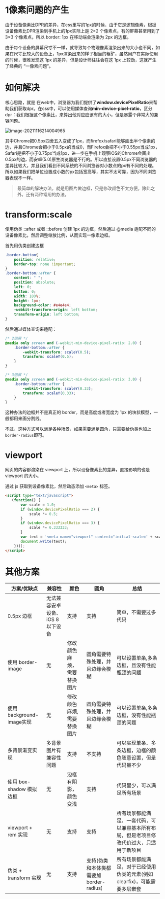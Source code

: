 # 1像素问题的产生

由于设备像素比DPR的差异，在css里写的1px的时候，由于它是逻辑像素，根据设备像素比DPR渲染到手机上的1px实际上是 2×2 个像素点，有的屏幕甚至用到了 3×3 个像素点，所以 border: 1px 在移动端会渲染为 2px 的边框。

 由于每个设备的屏幕尺寸不一样，就导致每个物理像素渲染出来的大小也不同，如果在尺寸比较大的设备上，1px渲染出来的样子相当的粗矿，虽然用户在实际使用的时候，很难发现这 1px 的差异，但是设计师往往会在这 1px 上较劲，这就产生了经典的 “一像素问题”。

# 如何解决

核心思路，就是 在web中，浏览器为我们提供了**window.devicePixelRatio**来帮助我们获取dpr。在css中，可以使用媒体查询**min-device-pixel-ratio**，区分dpr：我们根据这个像素比，来算出他对应应该有的大小，但是暴露个非常大的兼容问题。

![image-20211116214004965](https://gitee.com/Jinxizhen/pic_resource/raw/master/images/image-20211116214004965.png)

其中Chrome把0.5px四舍五入变成了1px，而firefox/safari能够画出半个像素的边，并且Chrome会把小于0.5px的当成0，而Firefox会把不小于0.55px当成1px，Safari是把不小于0.75px当成1px，进一步在手机上观察iOS的Chrome会画出0.5px的边，而安卓(5.0)原生浏览器是不行的。所以直接设置0.5px不同浏览器的差异比较大，并且我们看到不同系统的不同浏览器对小数点的px有不同的处理。所以如果我们把单位设置成小数的px包括宽高等，其实不太可靠，因为不同浏览器表现不一样。

> 最简单的解决办法，就是用图片做边框，只是修改颜色不太方便。除此之外，还有两种常用的办法。

# transform:scale

使用伪类 ::after 或者 ::before 创建 1px 的边框，然后通过 @media 适配不同的设备像素比，然后调整缩放比例，从而实现一像素边框。

首先用伪类创建边框

```css
.border-bottom{
    position: relative;
    border-top: none !important;
}
.border-bottom::after {
    content: " ";
    position: absolute;
    left: 0;
    bottom: 0;
    width: 100%;
    height: 1px;
    background-color: #e4e4e4;
    -webkit-transform-origin: left bottom;
    transform-origin: left bottom;
}
```

然后通过媒体查询来适配：

```css
/* 2倍屏 */
@media only screen and (-webkit-min-device-pixel-ratio: 2.0) {
    .border-bottom::after {
        -webkit-transform: scaleY(0.5);
        transform: scaleY(0.5);
    }
}

/* 3倍屏 */
@media only screen and (-webkit-min-device-pixel-ratio: 3.0) {
    .border-bottom::after {
        -webkit-transform: scaleY(0.33);
        transform: scaleY(0.33);
    }
}
```

这种办法的边框并不是真正的 border，而是高度或者宽度为 1px 的块状模型，一般都用来画分割线。

不过，这种方式可以满足各种场景，如果需要满足圆角，只需要给伪类也加上`border-radius`即可。

# viewport

网页的内容都渲染在 viewport 上，所以设备像素比的差异，直接影响的也是 viewport 的大小。

通过 js 获取到设备像素比，然后动态添加 `<meta>` 标签。

```html
<script type="text/javascript">
   (function() {
       var scale = 1.0;
       if (window.devicePixelRatio === 2) {
           scale *= 0.5;
       }
       if (window.devicePixelRatio === 3) {
           scale *= 0.333333;
       }
       var text = '<meta name="viewport" content="initial-scale=' + scale + ', maximum-scale=' + scale +', minimum-scale=' + scale + ', width=device-width, user-scalable=no" />';
       document.write(text);       
    })();
</script>
```

# 其他方案

| 方案/优缺点              | 兼容性                            | 颜色                       | 圆角                                    | 总结                                                         |
| ------------------------ | --------------------------------- | -------------------------- | --------------------------------------- | ------------------------------------------------------------ |
| 0.5px 边框               | 无法兼容安卓设备、 iOS 8 以下设备 | 支持                       | 支持                                    | 简单，不需要过多代码                                         |
| 使用 border-image        | 无                                | 修改颜色麻烦，需要替换图片 | 圆角需要特殊处理，并且边缘会模糊        | 可以设置单条,多条边框，且没有性能瓶颈的问题                  |
| 使用background-image实现 | 无                                | 修改颜色麻烦, 需要替换图片 | 圆角需要特殊处理，并且边缘会模糊        | 可以设置单条,多条边框，没有性能瓶颈的问题                    |
| 多背景渐变实现           | 多背景图片有兼容性问题            | 支持                       | 不支持                                  | 可以实现单条、多条边框，边框的颜色随意设置，但是代码量不少   |
| 使用 box-shadow 模拟边框 | 无                                | 边框有阴影，颜色变浅       | 支持                                    | 代码里少，可以满足所有场景                                   |
| viewport + rem 实现      | 无                                | 支持                       | 支持                                    | 所有场景都能满足，一套代码，可以兼容基本所有布局，但是老项目修改代价过大，只适用于新项目 |
| 伪类 + transform 实现    | 无                                | 支持                       | 支持(伪类和本体类都需要加border-radius) | 所有场景都能满足，对于已经使用伪类的元素(例如clearfix)，可能需要多层嵌套 |